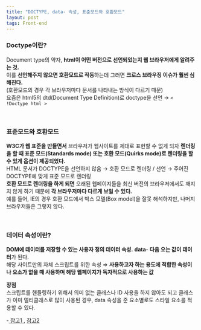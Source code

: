 ```yaml
---
title: "DOCTYPE, data- 속성, 표준모드와 호환모드"
layout: post
tags: Front-end
---
```


### Doctype이란?
Document type의 약자, **html이 어떤 버전으로 선언되었는지 웹 브라우저에게 알려주는 것.** <br>
이를 **선언해주지 않으면 호환모드로 작동**하는데 그러면 **크로스 브라우징 이슈가 훨씬 심해진다.**<br>
(호환모드의 경우 각 브라우저마다 문서를 나타내는 방식이 다르기 때문)<br>
요즘은 html5의 dtd(Document Type Definition)로 doctype을 선언 → `< !Doctype html >`

<br>









### 표준모드와 호환모드

**W3C가 웹 표준을 만들면서** 브라우저가 웹사이트를 제대로 표현할 수 없게 되자
**렌더링을 할 때 표준 모드(Standards mode) 또는 호환 모드(Quirks mode)로 렌더링을 할 수 있게 옵션이 제공되었다.** <br>
HTML 문서가 DOCTYPE을 선언하지 않음 → 호환 모드로 렌더링 / 선언 → 주어진 DOCTYPE에 맞게 표준 모드로 렌더링 <br>
**호환 모드로 렌더링을 하게 되면** 오래된 웹페이지들을 최신 버전의 브라우저에서도 깨지지 않게 하기 때문에 **각 브라우저마다 다르게 보일 수 있다.** <br>
예를 들어, IE의 경우 호환 모드에서 박스 모델(Box model)을 잘못 해석하지만, 나머지 브라우저들은 그렇지 않다.

<br>

### 데이터 속성이란? 

**DOM에 데이터를 저장할 수 있는 사용자 정의 데이터 속성.**
**data- 다음 오는 값이 데이터**가 된다.<br>
해당 사이트만의 자체 스크립트를 위한 속성 ⇒
**사용하고자 하는 용도에 적합한 속성이나 요소가 없을 때 사용하며 해당 웹페이지가 독자적으로 사용하는 값**

**장점**<br>
스크립트를 핸들링하기 위해서 의미 없는 클래스나 ID 사용을 하지 않아도 되고 
클래스가 이미 멀티클래스로 많이 사용된 경우, data 속성을 준 요소별로도 스타일 요소를 적용할 수 있다.

-<a href="https://github.com/baeharam/Must-Know-About-
    Frontend#%EC%B7%A8%EC%A4%80%EC%83%9D%EC%9D%B4-%EB%B0%98%EB%93%9C%EC%8B%9C-
    %EC%95%8C%EC%95%84%EC%95%BC-%ED%95%A0-%ED%94%84%EB%A1%A0%ED%8A%B8%EC%97%94%EB%93%9C-%EC%A7%80%EC%8B%9D%EB%93%A4">
    참고1 
  </a>,
  <a href="https://whales.tistory.com/3#:~:text=data%20%EC%86%8D%EC%84%B1%EC%9D%84%20%EC%82%AC%EC%9A%A9%ED%95%98%EB%A9%B4,%EB%A5%BC%20%EC%A0%81%EC%9A%A9%ED%95%A0%20%EC%88%98%20%EC%9E%88%EC%8A%B5%EB%8B%88%EB%8B%A4.">참고2</a>
<br>
<br>
